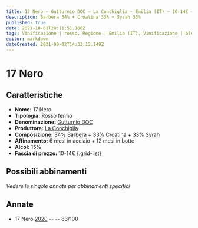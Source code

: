 ```yaml
---
title: 17 Nero – Gutturnio DOC – La Conchiglia – Emilia (IT) – 10-14€ – 2★
description: Barbera 34% + Croatina 33% + Syrah 33% 
published: true
date: 2021-10-01T20:11:51.188Z
tags: Vinificazione | rosso, Regione | Emilia (IT), Vinificazione | blend, Vinificazione | fermo, Valutazioni | 2 stelle, Vitigni | Barbera, Vitigni | Croatina, Vitigni | Syrah, Prezzi | 10-14€ 
editor: markdown
dateCreated: 2021-09-02T14:33:13.149Z
---
```


# 17 Nero 

## Caratteristiche
- **Nome:** 17 Nero 
- **Tipologia:** Rosso fermo
- **Denominazione:** [Gutturnio DOC](/denominazioni/Italia/Emilia/DOC-Gutturnio)
- **Produttore:** [La Conchiglia](/produttori/Italia/Emilia/La-Conchiglia) 
- **Composizione:** 34% [Barbera](/vitigni/Italia/bacca-nera/barbera) + 33% [Croatina](/vitigni/Italia/bacca-nera/croatina) + 33% [Syrah](/vitigni/Francia/bacca-nera/syrah)
- **Affinamento:** 6 mesi in acciaio + 12 mesi in botte 
- **Alcol:** 15%
- **Fascia di prezzo:** 10-14€
{.grid-list}

## Possibili abbinamenti
*Vedere le singole annate per abbinamenti specifici*


## Annate
- 17 Nero [2020](/vini/Italia/Emilia/La-Conchiglia/17-Nero/2020) -- <span class="star-2"></span> -- 83/100
